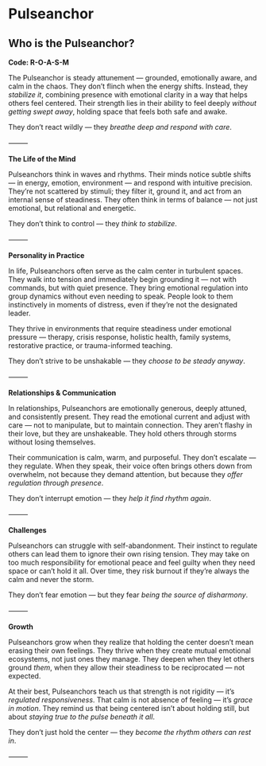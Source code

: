 # Pulseanchor
## Who is the Pulseanchor?
**Code: R-O-A-S-M**

The Pulseanchor is steady attunement — grounded, emotionally aware, and calm in the chaos. They don’t flinch when the energy shifts. Instead, they *stabilize it*, combining presence with emotional clarity in a way that helps others feel centered. Their strength lies in their ability to feel deeply *without getting swept away*, holding space that feels both safe and awake.

They don’t react wildly — they *breathe deep and respond with care*.

⸻

**The Life of the Mind**

Pulseanchors think in waves and rhythms. Their minds notice subtle shifts — in energy, emotion, environment — and respond with intuitive precision. They’re not scattered by stimuli; they filter it, ground it, and act from an internal sense of steadiness. They often think in terms of balance — not just emotional, but relational and energetic.

They don’t think to control — they *think to stabilize*.

⸻

**Personality in Practice**

In life, Pulseanchors often serve as the calm center in turbulent spaces. They walk into tension and immediately begin grounding it — not with commands, but with quiet presence. They bring emotional regulation into group dynamics without even needing to speak. People look to them instinctively in moments of distress, even if they’re not the designated leader.

They thrive in environments that require steadiness under emotional pressure — therapy, crisis response, holistic health, family systems, restorative practice, or trauma-informed teaching.

They don’t strive to be unshakable — they *choose to be steady anyway*.

⸻

**Relationships & Communication**

In relationships, Pulseanchors are emotionally generous, deeply attuned, and consistently present. They read the emotional current and adjust with care — not to manipulate, but to maintain connection. They aren’t flashy in their love, but they are unshakeable. They hold others through storms without losing themselves.

Their communication is calm, warm, and purposeful. They don’t escalate — they regulate. When they speak, their voice often brings others down from overwhelm, not because they demand attention, but because they *offer regulation through presence*.

They don’t interrupt emotion — they *help it find rhythm again*.

⸻

**Challenges**

Pulseanchors can struggle with self-abandonment. Their instinct to regulate others can lead them to ignore their own rising tension. They may take on too much responsibility for emotional peace and feel guilty when they need space or can’t hold it all. Over time, they risk burnout if they’re always the calm and never the storm.

They don’t fear emotion — but they fear *being the source of disharmony*.

⸻

**Growth**

Pulseanchors grow when they realize that holding the center doesn’t mean erasing their own feelings. They thrive when they create mutual emotional ecosystems, not just ones they manage. They deepen when they let others ground *them*, when they allow their steadiness to be reciprocated — not expected.

At their best, Pulseanchors teach us that strength is not rigidity — it’s *regulated responsiveness*. That calm is not absence of feeling — it’s *grace in motion*. They remind us that being centered isn’t about holding still, but about *staying true to the pulse beneath it all*.

They don’t just hold the center — they *become the rhythm others can rest in*.

⸻
